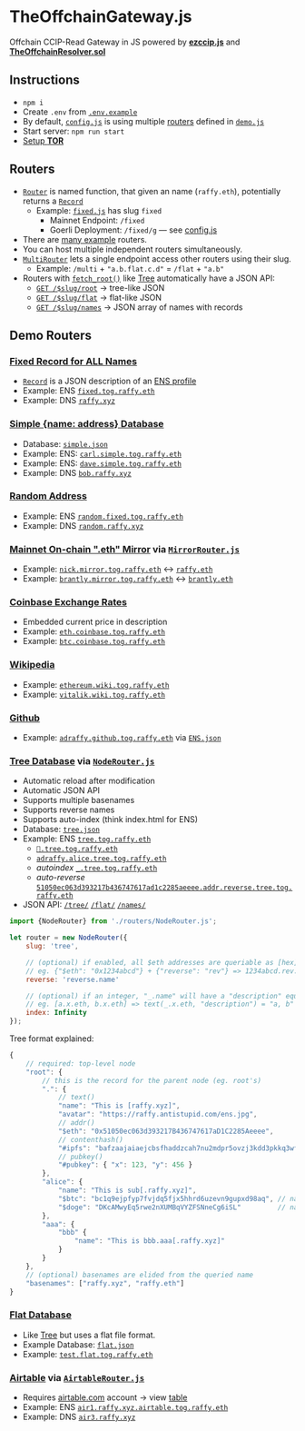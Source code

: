 # TheOffchainGateway.js
Offchain CCIP-Read Gateway in JS powered by [**ezccip.js**](https://github.com/resolverworks/ezccip.js/) and [**TheOffchainResolver.sol**](https://github.com/resolverworks/TheOffchainResolver.sol)

## Instructions

* `npm i`
* Create `.env` from [`.env.example`](./.env.example)
* By default, [`config.js`](./config.js) is using multiple [routers](#routers) defined in [`demo.js`](./demo.js)
* Start server: `npm run start`
* [Setup **TOR**](https://github.com/resolverworks/TheOffchainResolver.sol#context-format)

## Routers

* [`Router`](./routers/fixed.js) is named function, that given an name (`raffy.eth`), potentially returns a [`Record`](./test/Record.js)
	* Example: [`fixed.js`](./routers/fixed.js) has slug `fixed`
		* Mainnet Endpoint: `/fixed`
		* Goerli Deployment: `/fixed/g` — see [config.js](./config.js)
* There are [many example](./routers/) routers.
* You can host multiple independent routers simultaneously.
* [`MultiRouter`](#routers-as-subdomains-→-multirouterjs) lets a single endpoint access other routers using their slug.
	* Example: `/multi` + `"a.b.flat.c.d"` = `/flat` + `"a.b"`
* Routers with [`fetch_root()`](./utils/Router.js) like [Tree](#tree-database-via-noderouterjs) automatically have a JSON API:
	* [`GET /$slug/root`](https://raffy.xyz/tog/tree/tree) → tree-like JSON
	* [`GET /$slug/flat`](https://raffy.xyz/tog/tree/flat) → flat-like JSON
	* [`GET /$slug/names`](https://raffy.xyz/tog/tree/names) → JSON array of names with records

## Demo Routers

### [Fixed Record for ALL Names](./routers/fixed.js)

* [`Record`](./src/Record.js) is a JSON description of an [ENS profile](./test/record.js)
* Example: ENS [`fixed.tog.raffy.eth`](https://adraffy.github.io/ens-normalize.js/test/resolver.html#fixed.tog.raffy.eth)
* Example: DNS [`raffy.xyz`](https://adraffy.github.io/ens-normalize.js/test/resolver.html#raffy.xyz)

### [Simple {name: address} Database](./routers/simple.js)
* Database: [`simple.json`](./routers/simple.json) 
* Example: ENS: [`carl.simple.tog.raffy.eth`](https://adraffy.github.io/ens-normalize.js/test/resolver.html#carl.simple.tog.raffy.eth)
* Example: ENS: [`dave.simple.tog.raffy.eth`](https://adraffy.github.io/ens-normalize.js/test/resolver.html#dave.simple.tog.raffy.eth)
* Example: DNS [`bob.raffy.xyz`](https://adraffy.github.io/ens-normalize.js/test/resolver.html#bob.raffy.xyz)

### [Random Address](./routers/random.js)
* Example: ENS [`random.fixed.tog.raffy.eth`](https://adraffy.github.io/ens-normalize.js/test/resolver.html#random.fixed.tog.raffy.eth)
* Example: DNS [`random.raffy.xyz`](https://adraffy.github.io/ens-normalize.js/test/resolver.html#random.raffy.xyz)

### [Mainnet On-chain ".eth" Mirror](./routers/mirror.js) via [`MirrorRouter.js`](./src/MirrorRouter.js)

* Example: [`nick.mirror.tog.raffy.eth`](https://adraffy.github.io/ens-normalize.js/test/resolver.html#nick.mirror.tog.raffy.eth) ↔ [`raffy.eth`](https://adraffy.github.io/ens-normalize.js/test/resolver.html#nick.eth) 
* Example:  [`brantly.mirror.tog.raffy.eth`](https://adraffy.github.io/ens-normalize.js/test/resolver.html#brantly.mirror.tog.raffy.eth) ↔ [`brantly.eth`](https://adraffy.github.io/ens-normalize.js/test/resolver.html#brantly.eth)

### [Coinbase Exchange Rates](./routers/coinbase.js) 

* Embedded current price in description 
* Example: [`eth.coinbase.tog.raffy.eth`](https://adraffy.github.io/ens-normalize.js/test/resolver.html#eth.coinbase.tog.raffy.eth)
* Example: [`btc.coinbase.tog.raffy.eth`](https://adraffy.github.io/ens-normalize.js/test/resolver.html#btc.coinbase.tog.raffy.eth)

### [Wikipedia](./routers/wikipedia.js)

* Example: [`ethereum.wiki.tog.raffy.eth`](https://adraffy.github.io/ens-normalize.js/test/resolver.html#ethereum.wiki.tog.raffy.eth)
* Example: [`vitalik.wiki.tog.raffy.eth`](https://adraffy.github.io/ens-normalize.js/test/resolver.html#vitalik.wiki.tog.raffy.eth)

### [Github](./routers/github.js)

* Example: [`adraffy.github.tog.raffy.eth`](https://adraffy.github.io/ens-normalize.js/test/resolver.html#adraffy.github.tog.raffy.eth) via [`ENS.json`](https://github.com/adraffy/adraffy/blob/main/ENS.json)

### [Tree Database](./routers/tree.js) via [`NodeRouter.js`](./src/NodeRouter.js)
* Automatic reload after modification
* Automatic JSON API
* Supports multiple basenames
* Supports reverse names
* Supports auto-index (think index.html for ENS)
* Database: [`tree.json`](./examples/tree.json)
* Example: ENS [`tree.tog.raffy.eth`](https://adraffy.github.io/ens-normalize.js/test/resolver.html#tree.tog.raffy.eth)
	* [`💎️.tree.tog.raffy.eth`](https://adraffy.github.io/ens-normalize.js/test/resolver.html#💎️.tree.tog.raffy.eth)
	* [`adraffy.alice.tree.tog.raffy.eth`](https://adraffy.github.io/ens-normalize.js/test/resolver.html#adraffy.alice.tree.tog.raffy.eth)
	* *autoindex* [`_.tree.tog.raffy.eth`](https://adraffy.github.io/ens-normalize.js/test/resolver.html#_.tree.tog.raffy.eth)
	* *auto-reverse* [`51050ec063d393217b436747617ad1c2285aeeee.addr.reverse.tree.tog.raffy.eth`](https://adraffy.github.io/ens-normalize.js/test/resolver.html#51050ec063d393217b436747617ad1c2285aeeee.addr.reverse.tree.tog.raffy.eth)
* JSON API: [`/tree/`](https://raffy.xyz/tog/tree/tree) [`/flat/`](https://raffy.xyz/tog/tree/flat) [`/names/`](https://raffy.xyz/tog/tree/names)

```js
import {NodeRouter} from './routers/NodeRouter.js';

let router = new NodeRouter({
    slug: 'tree',

    // (optional) if enabled, all $eth addresses are queriable as [hex].[reverse].[basename]
    // eg. {"$eth": "0x1234abcd"} + {"reverse": "rev"} => 1234abcd.rev.raffy.xyz
    reverse: 'reverse.name'

    // (optional) if an integer, "_.name" will have a "description" equal to its children
    // eg. [a.x.eth, b.x.eth] => text(_.x.eth, "description") = "a, b"
    index: Infinity
});
```
Tree format explained:
```js
{	
    // required: top-level node
    "root": {
        // this is the record for the parent node (eg. root's)
        ".": { 
            // text()
            "name": "This is [raffy.xyz]",
            "avatar": "https://raffy.antistupid.com/ens.jpg",
            // addr()
            "$eth": "0x51050ec063d393217B436747617aD1C2285Aeeee",
            // contenthash()
            "#ipfs": "bafzaajaiaejcbsfhaddzcah7nu2mdpr5ovzj3kdd3pkkq3wfjnjupkxzxcge2e35",
            // pubkey()
            "#pubkey": { "x": 123, "y": 456 }
        },
        "alice": {
            "name": "This is sub[.raffy.xyz]",
            "$btc": "bc1q9ejpfyp7fvjdq5fjx5hhrd6uzevn9gupxd98aq", // native address
            "$doge": "DKcAMwyEq5rwe2nXUMBqVYZFSNneCg6iSL"         // native address
        },
        "aaa": {
            "bbb" {
                "name": "This is bbb.aaa[.raffy.xyz]"
            }
        }
    },
    // (optional) basenames are elided from the queried name
    "basenames": ["raffy.xyz", "raffy.eth"]
}
```
### [Flat Database](./routers/flat.js)
* Like [Tree](#tree-database-via-noderouterjs) but uses a flat file format.
* Example Database: [`flat.json`](./routers/flat.json)
* Example: [`test.flat.tog.raffy.eth`](https://adraffy.github.io/ens-normalize.js/test/resolver.html#test.flat.tog.raffy.eth)

### [Airtable](./routers/airtable.js) via [`AirtableRouter.js`](./src/AirtableRouter.js)
* Requires [airtable.com](https://airtable.com/) account → view [table](https://airtable.com/appzYI39knUZdO88N/shrkNXbY8tHEFk2Ew/tbl1osSFBUef6Wjof)
* Example: ENS [`air1.raffy.xyz.airtable.tog.raffy.eth`](https://adraffy.github.io/ens-normalize.js/test/resolver.html#air1.raffy.xyz.airtable.tog.raffy.eth)
* Example: DNS [`air3.raffy.xyz`](https://adraffy.github.io/ens-normalize.js/test/resolver.html#air3.raffy.xyz)
